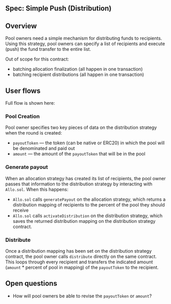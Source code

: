 Spec: Simple Push (Distribution)
---------------------------------

## Overview 
Pool owners need a simple mechanism for distributing funds to recipients. Using this strategy, pool owners can specify a list of recipients and execute (push) the fund transfer to the entire list. 

Out of scope for this contract:
* batching allocation finalization (all happen in one transaction)
* batching recipient distributions (all happen in one transaction)


## User flows
Full flow is shown here: 

### Pool Creation
Pool owner specifies two key pieces of data on the distribution strategy when the round is created: 
* `payoutToken` — the token (can be native or ERC20) in which the pool will be denominated and paid out
* `amount` — the amount of the `payoutToken` that will be in the pool

### Generate payout
When an allocation strategy has created its list of recipients, the pool owner passes that information to the distribution strategy by interacting with `Allo.sol`. When this happens:
* `Allo.sol` calls `generatePayout` on the allocation strategy, which returns a distribution mapping of recipients to the percent of the pool they should receive
* `Allo.sol` calls `activateDistribution` on the distribution strategy, which saves the returned distribution mapping on the distribution strategy contract.

### Distribute
Once a distribution mapping has been set on the distribution strategy contract, the pool owner calls `distribute` directly on the same contract. This loops through every recipient and transfers the indicated amount (`amount` * percent of pool in mapping) of the `payoutToken` to the recipient. 

## Open questions
- How will pool owners be able to revise the `payoutToken` or `amount`?
